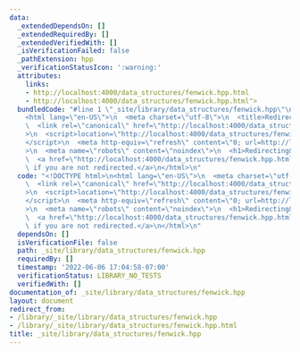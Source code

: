 ```yaml
---
data:
  _extendedDependsOn: []
  _extendedRequiredBy: []
  _extendedVerifiedWith: []
  _isVerificationFailed: false
  _pathExtension: hpp
  _verificationStatusIcon: ':warning:'
  attributes:
    links:
    - http://localhost:4000/data_structures/fenwick.hpp.html
    - http://localhost:4000/data_structures/fenwick.hpp.html">
  bundledCode: "#line 1 \"_site/library/data_structures/fenwick.hpp\"\n<!DOCTYPE html>\n\
    <html lang=\"en-US\">\n  <meta charset=\"utf-8\">\n  <title>Redirecting&hellip;</title>\n\
    \  <link rel=\"canonical\" href=\"http://localhost:4000/data_structures/fenwick.hpp.html\"\
    >\n  <script>location=\"http://localhost:4000/data_structures/fenwick.hpp.html\"\
    </script>\n  <meta http-equiv=\"refresh\" content=\"0; url=http://localhost:4000/data_structures/fenwick.hpp.html\"\
    >\n  <meta name=\"robots\" content=\"noindex\">\n  <h1>Redirecting&hellip;</h1>\n\
    \  <a href=\"http://localhost:4000/data_structures/fenwick.hpp.html\">Click here\
    \ if you are not redirected.</a>\n</html>\n"
  code: "<!DOCTYPE html>\n<html lang=\"en-US\">\n  <meta charset=\"utf-8\">\n  <title>Redirecting&hellip;</title>\n\
    \  <link rel=\"canonical\" href=\"http://localhost:4000/data_structures/fenwick.hpp.html\"\
    >\n  <script>location=\"http://localhost:4000/data_structures/fenwick.hpp.html\"\
    </script>\n  <meta http-equiv=\"refresh\" content=\"0; url=http://localhost:4000/data_structures/fenwick.hpp.html\"\
    >\n  <meta name=\"robots\" content=\"noindex\">\n  <h1>Redirecting&hellip;</h1>\n\
    \  <a href=\"http://localhost:4000/data_structures/fenwick.hpp.html\">Click here\
    \ if you are not redirected.</a>\n</html>\n"
  dependsOn: []
  isVerificationFile: false
  path: _site/library/data_structures/fenwick.hpp
  requiredBy: []
  timestamp: '2022-06-06 17:04:58-07:00'
  verificationStatus: LIBRARY_NO_TESTS
  verifiedWith: []
documentation_of: _site/library/data_structures/fenwick.hpp
layout: document
redirect_from:
- /library/_site/library/data_structures/fenwick.hpp
- /library/_site/library/data_structures/fenwick.hpp.html
title: _site/library/data_structures/fenwick.hpp
---
```

